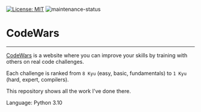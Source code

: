 [![License: MIT](https://img.shields.io/badge/License-MIT-green.svg)](https://opensource.org/licenses/MIT) <!-- get badge from https://gist.github.com/qvil/5e3ed56c26d784e51424621119cc4028 --> ![maintenance-status](https://img.shields.io/badge/maintenance-actively--developed-brightgreen.svg) <!-- get badge from https://gist.github.com/taiki-e/ad73eaea17e2e0372efb76ef6b38f17b -->

# CodeWars
---

[CodeWars](http://www.codewars.com/) is a website where you can improve your skills by training with others on real code challenges.

Each challenge is ranked from `8 Kyu` (easy, basic, fundamentals) to `1 Kyu` (hard, expert, compilers).

This repository shows all the work I've done there.

Language: Python 3.10
